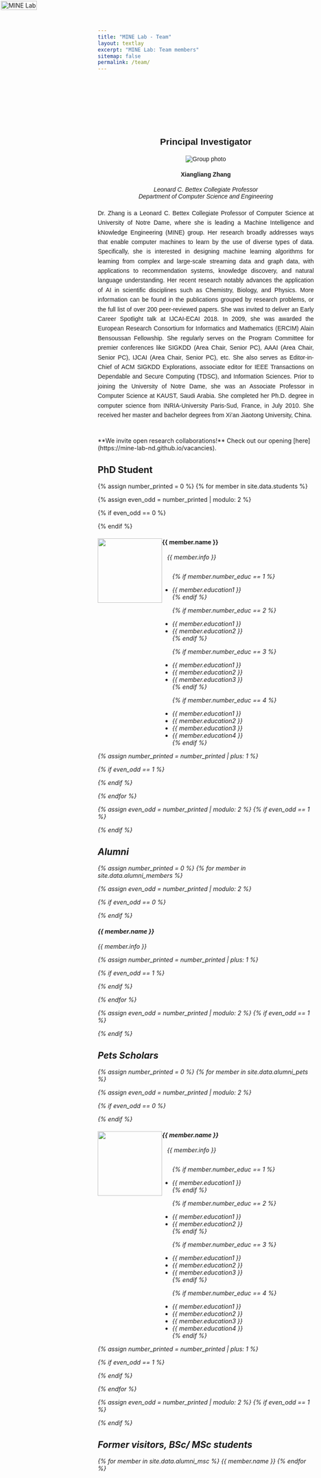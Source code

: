 ```yaml
---
title: "MINE Lab - Team"
layout: textlay
excerpt: "MINE Lab: Team members"
sitemap: false
permalink: /team/
---
```


<div style="position: absolute; top: 2px; left: 2px; max-width: 400px;">
  <img src="{{ site.url }}{{ site.baseurl }}/images/logo.png" alt="MINE Lab" style="width: 100%; border: none;">
</div>

<div style="margin-top: 120px;"></div>

<div style="text-align: center; margin: 40px auto; max-width: 800px; font-family: Arial, sans-serif;">
  <h2 style="text-align: center; padding-top: 30px; font-family: Arial, sans-serif; margin-bottom: 20px;">Principal Investigator</h2>
  <div style="display: flex; justify-content: center;">
  <img class="group-pic" src="{{ site.url }}{{ site.baseurl }}/images/xzhang.jpg" alt="Group photo"/>
  </div>

  <!-- Name and Title -->
  <h4 style="margin-top: 20px;"><b>Xiangliang Zhang</b></h4>
  <i style="margin-bottom: 20px;">
    Leonard C. Bettex Collegiate Professor <br>
    Department of Computer Science and Engineering <br>
  </i>

  <!-- Description -->
  <p style="text-align: justify; line-height: 1.6; font-size: 1em; margin-top: 20px;">
    Dr. Zhang is a Leonard C. Bettex Collegiate Professor of Computer Science at University of Notre Dame, where she is leading a Machine Intelligence and kNowledge Engineering (MINE) group.
    Her research broadly addresses ways that enable ​computer machines to​ learn by the use of diverse types of data. Specifically, she is interested in designing machine learning algorithms for learning from complex and large-scale streaming data and graph data, with applications to recommendation systems, knowledge discovery, and natural language understanding. Her recent research notably advances the application of AI in scientific disciplines such as Chemistry, Biology, and Physics. More information can be found in the publications grouped by research problems, or the full list of over 200 peer-reviewed papers.
    She was invited to deliver an Early Career Spotlight talk at IJCAI-ECAI 2018. In 2009, she was awarded the European Research Consortium for Informatics and Mathematics (ERCIM) Alain Bensoussan Fellowship. She regularly serves on the Program Committee for premier conferences like SIGKDD (Area Chair, Senior PC), AAAI (Area Chair, Senior PC), IJCAI (Area Chair, Senior PC), etc. She also serves as Editor-in-Chief of ACM SIGKDD Explorations, associate editor for IEEE Transactions on Dependable and Secure Computing (TDSC), and Information Sciences.
    Prior to joining the University of Notre Dame, she was an Associate Professor in Computer Science at KAUST, Saudi Arabia. She completed her Ph.D. degree in computer science from INRIA-University Paris-Sud, France, in July 2010. She received her master and bachelor degrees from Xi’an Jiaotong University, China.
  </p>
</div>




<p>
  **We invite open research collaborations!** Check out our opening [here](https://mine-lab-nd.github.io/vacancies). 
</p>



## PhD Student
{% assign number_printed = 0 %}
{% for member in site.data.students %}

{% assign even_odd = number_printed | modulo: 2 %}

{% if even_odd == 0 %}
<div class="row">
{% endif %}

<div class="col-sm-6 clearfix">
<img src="{{ site.url }}{{ site.baseurl }}/images/{{ member.photo }}" 
     class="img-responsive" 
     style="width: 150px; height: 150px; float: left;" />
     
  <h4>{{ member.name }}</h4>
  &nbsp;&nbsp;
  <i>{{ member.info }} <!-- <br>email: <{{ member.email }}></i> -->
  <ul style="overflow: hidden">

  {% if member.number_educ == 1 %}
  <li> {{ member.education1 }} </li>
  {% endif %}

  {% if member.number_educ == 2 %}
  <li> {{ member.education1 }} </li>
  <li> {{ member.education2 }} </li>
  {% endif %}

  {% if member.number_educ == 3 %}
  <li> {{ member.education1 }} </li>
  <li> {{ member.education2 }} </li>
  <li> {{ member.education3 }} </li>
  {% endif %}

  {% if member.number_educ == 4 %}
  <li> {{ member.education1 }} </li>
  <li> {{ member.education2 }} </li>
  <li> {{ member.education3 }} </li>
  <li> {{ member.education4 }} </li>
  {% endif %}

  </ul>
</div>

{% assign number_printed = number_printed | plus: 1 %}

{% if even_odd == 1 %}
</div>
{% endif %}

{% endfor %}

{% assign even_odd = number_printed | modulo: 2 %}
{% if even_odd == 1 %}
</div>
{% endif %}


## Alumni
{% assign number_printed = 0 %}
{% for member in site.data.alumni_members %}

{% assign even_odd = number_printed | modulo: 2 %}

{% if even_odd == 0 %}
<div class="row">
{% endif %}

<div class="col-sm-6 clearfix">
  <h4>{{ member.name }}</h4>
  <i>{{ member.info }}</i>
</div>

{% assign number_printed = number_printed | plus: 1 %}

{% if even_odd == 1 %}
</div>
{% endif %}

{% endfor %}

{% assign even_odd = number_printed | modulo: 2 %}
{% if even_odd == 1 %}
</div>
{% endif %}


## Pets Scholars


{% assign number_printed = 0 %}
{% for member in site.data.alumni_pets %}

{% assign even_odd = number_printed | modulo: 2 %}

{% if even_odd == 0 %}
<div class="row">
{% endif %}

<div class="col-sm-6 clearfix">
<img src="{{ site.url }}{{ site.baseurl }}/images/{{ member.photo }}" 
     class="img-responsive" 
     style="width: 150px; height: 150px; float: left;" />

  <h4>{{ member.name }}</h4>
  &nbsp;&nbsp;
  <i>{{ member.info }} <!-- <br>email: <{{ member.email }}></i> -->
  <ul style="overflow: hidden">

  {% if member.number_educ == 1 %}
  <li> {{ member.education1 }} </li>
  {% endif %}

  {% if member.number_educ == 2 %}
  <li> {{ member.education1 }} </li>
  <li> {{ member.education2 }} </li>
  {% endif %}

  {% if member.number_educ == 3 %}
  <li> {{ member.education1 }} </li>
  <li> {{ member.education2 }} </li>
  <li> {{ member.education3 }} </li>
  {% endif %}

  {% if member.number_educ == 4 %}
  <li> {{ member.education1 }} </li>
  <li> {{ member.education2 }} </li>
  <li> {{ member.education3 }} </li>
  <li> {{ member.education4 }} </li>
  {% endif %}

  </ul>
</div>

{% assign number_printed = number_printed | plus: 1 %}

{% if even_odd == 1 %}
</div>
{% endif %}

{% endfor %}

{% assign even_odd = number_printed | modulo: 2 %}
{% if even_odd == 1 %}
</div>
{% endif %}



## Former visitors, BSc/ MSc students

<div class="col-sm-4 clearfix">
{% for member in site.data.alumni_msc %}
{{ member.name }}
{% endfor %}
</div>

<!-- <div class="col-sm-4 clearfix">
<h4>Bachelor Students</h4>
{% for member in site.data.alumni_bsc %}
{{ member.name }}
{% endfor %}
</div> -->


<!-- ## Administrative Support
<a href="mailto:Rijsewijk@Physics.LeidenUniv.nl">Ellie van Rijsewijk</a> is helping us (and other groups) with administration. -->
